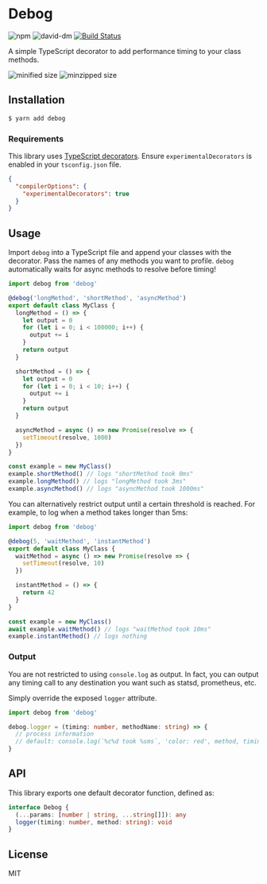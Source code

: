 # Debog 

![npm](https://img.shields.io/npm/v/debog.svg)
![david-dm](https://david-dm.org/UnicornHeartClub/debog.svg)
[![Build Status](https://travis-ci.com/UnicornHeartClub/debog.svg?branch=master)](https://travis-ci.com/UnicornHeartClub/debog)

A simple TypeScript decorator to add performance timing to your class methods.

![minified size](https://badgen.net/bundlephobia/min/debog)
![minzipped size](https://badgen.net/bundlephobia/minzip/debog)

## Installation

```bash
$ yarn add debog
```

### Requirements

This library uses [TypeScript decorators](https://www.typescriptlang.org/docs/handbook/decorators.html). Ensure `experimentalDecorators` is enabled in your `tsconfig.json` file.

```json
{
  "compilerOptions": {
    "experimentalDecorators": true
  }
}
```

## Usage

Import `debog` into a TypeScript file and append your classes with the decorator. Pass the names of any methods you want to profile.
`debog` automatically waits for async methods to resolve before timing!

```typescript
import debog from 'debog'

@debog('longMethod', 'shortMethod', 'asyncMethod')
export default class MyClass {
  longMethod = () => {
    let output = 0
    for (let i = 0; i < 100000; i++) {
      output += i
    }
    return output
  }

  shortMethod = () => {
    let output = 0
    for (let i = 0; i < 10; i++) {
      output += i
    }
    return output
  }

  asyncMethod = async () => new Promise(resolve => {
    setTimeout(resolve, 1000)
  })
}

const example = new MyClass()
example.shortMethod() // logs "shortMethod took 0ms"
example.longMethod() // logs "longMethod took 3ms"
example.asyncMethod() // logs "asyncMethod took 1000ms"
```

You can alternatively restrict output until a certain threshold is reached. For example, to log when a method takes longer than 5ms:

```typescript
import debog from 'debog'

@debog(5, 'waitMethod', 'instantMethod')
export default class MyClass {
  waitMethod = async () => new Promise(resolve => {
    setTimeout(resolve, 10)
  })

  instantMethod = () => {
    return 42
  }
}

const example = new MyClass()
await example.waitMethod() // logs "waitMethod took 10ms"
example.instantMethod() // logs nothing
```

### Output

You are not restricted to using `console.log` as output. In fact, you can
output any timing call to any destination you want such as statsd, prometheus,
etc.

Simply override the exposed `logger` attribute.

```typescript
import debog from 'debog'

debog.logger = (timing: number, methodName: string) => {
  // process information
  // default: console.log(`%c%d took %sms`, 'color: red', method, timing)
}
```

## API

This library exports one default decorator function, defined as:

```typescript
interface Debog {
  (...params: [number | string, ...string[]]): any
  logger(timing: number, method: string): void
}
```

## License

MIT
